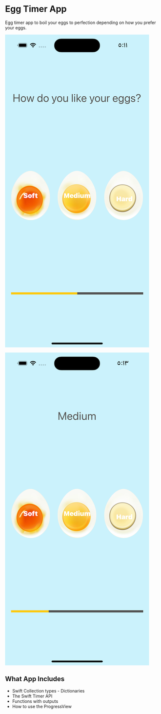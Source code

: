 


# Egg Timer App



Egg timer app to boil your eggs to perfection depending on how you prefer your eggs. 


![ScreenShot](Documentation/screenshot1.png)


![ScreenShot](Documentation/screenshot2.png)

## What App Includes

* Swift Collection types - Dictionaries
* The Swift Timer API
* Functions with outputs
* How to use the ProgressView





